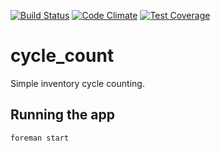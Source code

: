 [![Build Status](https://travis-ci.org/westernmilling/cycle_count.svg?branch=master)](https://travis-ci.org/westernmilling/cycle_count)
[![Code Climate](https://codeclimate.com/github/westernmilling/cycle_count/badges/gpa.svg)](https://codeclimate.com/github/westernmilling/cycle_count)
[![Test Coverage](https://codeclimate.com/github/westernmilling/cycle_count/badges/coverage.svg)](https://codeclimate.com/github/westernmilling/cycle_count/coverage)

# cycle_count

Simple inventory cycle counting.

## Running the app

`foreman start`
